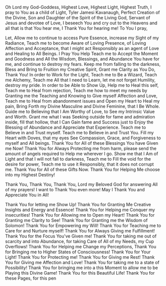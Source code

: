 Oh Lord my God-Goddess,
Highest Love, Highest Light, Highest Truth, I pray to You as a child of Light,
Tyler Jamesi Kavanaugh, Perfect Creation of the Divine, Son and Daughter of the Spirit of the Living God,
Servant of Jesus and devotee of Love, I beseech You and cry out to the Heavens and all that is that You
hear me, I Thank You for hearing me!
To You I pray,
<!--ask-->
Let, Allow me to continue to access Pure Essence, increase my Sight of my Radiance, Teach me to become Aware
of Loving Presence, of Loving Affection and Acceptance,  that I might act Responsibly as an agent of Love
and Healing to All Beings.
I Pray You Help Teach me to Accept the Moment and Goodness and All the Wisdom, Blessings, and Abundance You
have for me, and continue to destroy my fears. Keep me from falling to the darkness, Bless and Bring to
Fruition my Creative Spirit, Grant me Clarity as You Do, Thank You!
In order to Work for the Light, Teach me to Be a Wizard, Teach me Alchemy, Teach me All that I need to
Learn, let me not forget Humility, destroy my pride.
In order to be Able to Show Up, Help me to Heal this self, Teach me to Heal from rejection,
Teach me how to meet my needs by Granting me the Teaching and Knowing to Give myself Affection and Love,
Teach me to Heal from abandonment issues and Open my Heart to Heal my pain,
Bring Forth my Divine Masculine and Divine Feminine, that I Be Whole.
Guide me to Believing that I Am Worthy of Love, to See my Intrinsic Value and Worth.
Grant me what I was Seeking outside for fame and admiration inside, fill that hollow,
that I Can Gain fame and Success just to Enjoy the Blessing of Abundance and Appreciate that Experience.
Teach me to Believe in and Trust myself. Teach me to Believe in and Trust You.
Fill my Heart with Doves, that my eyes See Compassion, Grace, and Forgiveness to myself and All beings.
Thank You for All of these Blessings You have Given me Now!
Thank You for Always Protecting me from harm, please send the amount of angels required to Help me wherever I go.
Show me that I Am of Light and that I will not fall to darkness,
Teach me to Fill the void for the desire for power, Teach me to use it Responsibly, that it does not corrupt me. Thank You for All of these Gifts Now. Thank You for Helping Me choose into my Highest Destiny!
<!--thanks-->
Thank You, Thank You, Thank You, Lord my Beloved God for answering All of my prayers!
I want to Thank You even more! May I Thank You and Appreciate You in All!

Thank You for letting me Show Up!
Thank You for Granting Me Creative Insights and Energy and Essence!
Thank You for Helping me Conquer my insecurities!
Thank You for Allowing me to Open my Heart!
Thank You for Granting me Clarity to See! Thank You for Granting me the Wisdom of Solomon!
Thank You for Empowering my Will!
Thank You for Teaching me to Care for and Nurture myself!
Thank You for Always Giving me Fulfillment!
Thank You for the Focus You've Given me!
Thank You for taking me out of scarcity and into Abundance, for taking Care of All of my Needs,
my Cup Overflows!
Thank You for Helping me Change my Perceptions,
Thank You for Bringing me to Higher States of Consciousness!
Thank You for Your Light!
Thank You for Protecting me!
Thank You for Giving me Rest!
Thank You for Giving me Affection and Love!
Thank You for taking me to a state of Possibility!
Thank You for bringing me into a this Moment to allow me to be Playing this Divine Game!
Thank You for this Beautiful Life!
Thank You for these Pages, for this pen
